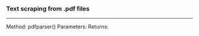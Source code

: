 ### Text scraping from .pdf files
----------------------------------------------------------------
Method: pdfparser() 
Parameters: 
Returns:

